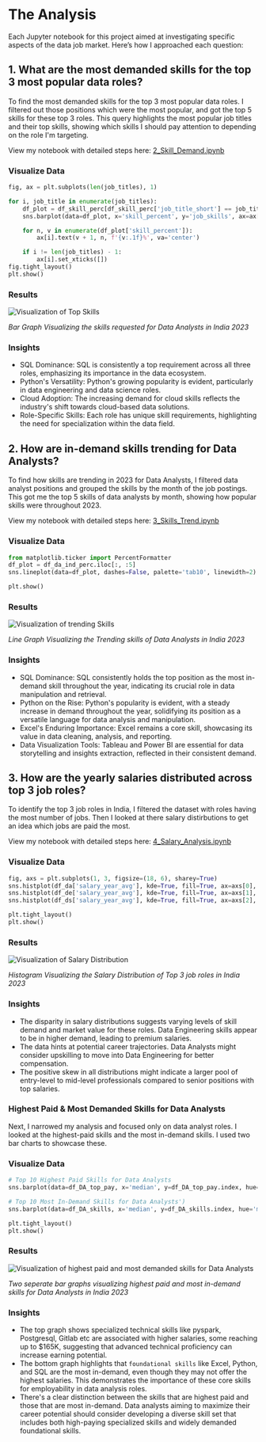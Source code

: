 # The Analysis
Each Jupyter notebook for this project aimed at investigating specific aspects of the data job market. Here’s how I approached each question:

## 1. What are the most demanded skills for the top 3 most popular data roles?
To find the most demanded skills for the top 3 most popular data roles. I filtered out those positions which were the most popular, and got the top 5 skills for these top 3 roles. This query highlights the most popular job titles and their top skills, showing which skills I should pay attention to depending on the role I'm targeting.

View my notebook with detailed steps here: [2_Skill_Demand.ipynb](Project/2_Skill_Demand.ipynb)

### Visualize Data

```python
fig, ax = plt.subplots(len(job_titles), 1)

for i, job_title in enumerate(job_titles):
    df_plot = df_skill_perc[df_skill_perc['job_title_short'] == job_title].head(5)
    sns.barplot(data=df_plot, x='skill_percent', y='job_skills', ax=ax[i], hue='skill_percent', palette='flare')

    for n, v in enumerate(df_plot['skill_percent']):
        ax[i].text(v + 1, n, f'{v:.1f}%', va='center')

    if i != len(job_titles) - 1:
        ax[i].set_xticks([])
fig.tight_layout()
plt.show()
```

### Results

![Visualization of Top Skills](Project/Images/skill_demand.png)

*Bar Graph Visualizing the skills requested for Data Analysts in India 2023*

### Insights
* SQL Dominance: SQL is consistently a top requirement across all three roles, emphasizing its importance in the data ecosystem.
* Python's Versatility: Python's growing popularity is evident, particularly in data engineering and data science roles.
* Cloud Adoption: The increasing demand for cloud skills reflects the industry's shift towards cloud-based data solutions.
* Role-Specific Skills: Each role has unique skill requirements, highlighting the need for specialization within the data field.

## 2. How are in-demand skills trending for Data Analysts?

To find how skills are trending in 2023 for Data Analysts, I filtered data analyst positions and grouped the skills by the month of the job postings. This got me the top 5 skills of data analysts by month, showing how popular skills were throughout 2023.

View my notebook with detailed steps here: [3_Skills_Trend.ipynb](Project/3_Skills_Trend.ipynb)

### Visualize Data

```python
from matplotlib.ticker import PercentFormatter
df_plot = df_da_ind_perc.iloc[:, :5]
sns.lineplot(data=df_plot, dashes=False, palette='tab10', linewidth=2)

plt.show()
```

### Results

![Visualization of trending Skills](Project/Images/trending_skills.png)

*Line Graph Visualizing the Trending skills of Data Analysts in India 2023*

### Insights
* SQL Dominance: SQL consistently holds the top position as the most in-demand skill throughout the year, indicating its crucial role in data manipulation and retrieval.
* Python on the Rise: Python's popularity is evident, with a steady increase in demand throughout the year, solidifying its position as a versatile language for data analysis and manipulation.
* Excel's Enduring Importance: Excel remains a core skill, showcasing its value in data cleaning, analysis, and reporting.
* Data Visualization Tools: Tableau and Power BI are essential for data storytelling and insights extraction, reflected in their consistent demand.

## 3. How are the yearly salaries distributed across top 3 job roles?

To identify the top 3 job roles in India, I filtered the dataset with roles having the most number of jobs. Then I looked at there salary distirbutions to get an idea which jobs are paid the most.

View my notebook with detailed steps here: [4_Salary_Analysis.ipynb](Project/4_Salary_Analysis.ipynb)

### Visualize Data

```python
fig, axs = plt.subplots(1, 3, figsize=(18, 6), sharey=True)
sns.histplot(df_da['salary_year_avg'], kde=True, fill=True, ax=axs[0], color='royalblue', edgecolor='black')
sns.histplot(df_de['salary_year_avg'], kde=True, fill=True, ax=axs[1], color='royalblue', edgecolor='black')
sns.histplot(df_ds['salary_year_avg'], kde=True, fill=True, ax=axs[2], color='royalblue', edgecolor='black')

plt.tight_layout()
plt.show()
```
### Results

![Visualization of Salary Distribution](Project/Images/salary_distribution.png)

*Histogram Visualizing the Salary Distribution of Top 3 job roles in India 2023*

### Insights

* The disparity in salary distributions suggests varying levels of skill demand and market value for these roles. Data Engineering skills appear to be in higher demand, leading to premium salaries.
* The data hints at potential career trajectories. Data Analysts might consider upskilling to move into Data Engineering for better compensation.
* The positive skew in all distributions might indicate a larger pool of entry-level to mid-level professionals compared to senior positions with top salaries.

###  Highest Paid & Most Demanded Skills for Data Analysts

Next, I narrowed my analysis and focused only on data analyst roles. I looked at the highest-paid skills and the most in-demand skills. I used two bar charts to showcase these.

### Visualize Data

```python
# Top 10 Highest Paid Skills for Data Analysts
sns.barplot(data=df_DA_top_pay, x='median', y=df_DA_top_pay.index, hue='median', ax=ax[0], palette='flare')

# Top 10 Most In-Demand Skills for Data Analysts')
sns.barplot(data=df_DA_skills, x='median', y=df_DA_skills.index, hue='median', ax=ax[1], palette='flare')

plt.tight_layout()
plt.show()
```

### Results

![Visualization of highest paid and most demanded skills for Data Analysts](Project/Images/highest_paid_and_most_demanded_skills_da.png)

*Two seperate bar graphs visualizing highest paid and most in-demand skills for Data Analysts in India 2023*

### Insights

* The top graph shows specialized technical skills like pyspark, Postgresql, Gitlab etc are associated with higher salaries, some reaching up to $165K, suggesting that advanced technical proficiency can increase earning potential.
* The bottom graph highlights that `foundational skills` like Excel, Python, and SQL are the most in-demand, even though they may not offer the highest salaries. This demonstrates the importance of these core skills for employability in data analysis roles.
* There's a clear distinction between the skills that are highest paid and those that are most in-demand. Data analysts aiming to maximize their career potential should consider developing a diverse skill set that includes both high-paying specialized skills and widely demanded foundational skills.

